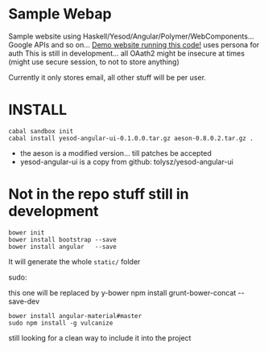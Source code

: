 Sample Webap
============

Sample website using Haskell/Yesod/Angular/Polymer/WebComponents...
  Google APIs and so on... [Demo website running this code!](https://video.kio.sx/) uses persona for auth
     This is still in development... all OAath2 might be insecure at times (might use secure session, to not to store anything)

Currently it only stores email, all other stuff will be per user.

INSTALL
=======

    cabal sandbox init
    cabal install yesod-angular-ui-0.1.0.0.tar.gz aeson-0.8.0.2.tar.gz .
    
* the aeson is a modified version... till patches be accepted
* yesod-angular-ui is a copy from github: tolysz/yesod-angular-ui

Not in the repo stuff still in development
=========================

    bower init
    bower install bootstrap --save
    bower install angular   --save

It will generate the whole `static/` folder

sudo:

   this one will be replaced by y-bower
    npm install grunt-bower-concat --save-dev

    bower install angular-material#master
    sudo npm install -g vulcanize
still looking for a clean way to include it into the project


